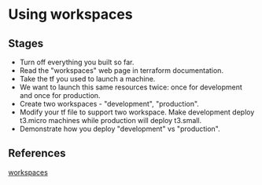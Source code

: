 # Using workspaces

## Stages
* Turn off everything you built so far.
* Read the "workspaces" web page in terraform documentation.
* Take the tf you used to launch a machine.
* We want to launch this same resources twice:
    once for development and once for production.
* Create two workspaces - "development", "production".
* Modify your tf file to support two workspace.
    Make development deploy t3.micro machines while production
    will deploy t3.small.
* Demonstrate how you deploy "development" vs "production".

## References
[workspaces](https://developer.hashicorp.com/terraform/language/state/workspaces)
